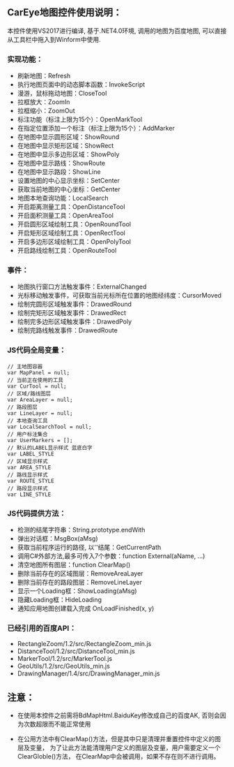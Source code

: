 ﻿## CarEye地图控件使用说明：
本控件使用VS2017进行编译, 基于.NET4.0环境, 调用的地图为百度地图, 可以直接从工具栏中拖入到Winform中使用.
### 实现功能：
* 刷新地图：Refresh
* 执行地图页面中的动态脚本函数：InvokeScript
* 漫游，鼠标拖动地图：CloseTool
* 拉框放大：ZoomIn
* 拉框缩小：ZoomOut
* 标注功能（标注上限为15个）：OpenMarkTool
* 在指定位置添加一个标注（标注上限为15个）：AddMarker
* 在地图中显示圆形区域：ShowRound
* 在地图中显示矩形区域：ShowRect
* 在地图中显示多边形区域：ShowPoly
* 在地图中显示路线：ShowRoute
* 在地图中显示路段：ShowLine
* 设置地图的中心显示坐标：SetCenter
* 获取当前地图的中心坐标：GetCenter
* 地图本地查询功能：LocalSearch
* 开启距离测量工具：OpenDistanceTool
* 开启面积测量工具：OpenAreaTool
* 开启圆形区域绘制工具：OpenRoundTool
* 开启矩形区域绘制工具：OpenRectTool
* 开启多边形区域绘制工具：OpenPolyTool
* 开启路线绘制工具：OpenRouteTool

### 事件：
* 地图执行窗口方法触发事件：ExternalChanged
* 光标移动触发事件，可获取当前光标所在位置的地图经纬度：CursorMoved
* 绘制完圆形区域触发事件：DrawedRound
* 绘制完矩形区域触发事件：DrawedRect
* 绘制完多边形区域触发事件：DrawedPoly
* 绘制完路线触发事件：DrawedRoute

### JS代码全局变量：
	// 主地图容器
	var MapPanel = null;
	// 当前正在使用的工具
	var CurTool = null;
	// 区域/路线图层
	var AreaLayer = null;
	// 路段图层
	var LineLayer = null;
	// 本地查询工具
	var LocalSearchTool = null;
	// 用户标注集合
	var UserMarkers = [];
	// 默认的LABEL显示样式 蓝底白字
	var LABEL_STYLE
	// 区域显示样式
	var AREA_STYLE
	// 路线显示样式
	var ROUTE_STYLE
	// 路段显示样式
	var LINE_STYLE

### JS代码提供方法：
* 检测的结尾字符串：String.prototype.endWith
* 弹出对话框：MsgBox(aMsg)
* 获取当前程序运行的路径, 以'\'结尾：GetCurrentPath
* 调用C#外部方法,最多可传入7个参数：function External(aName, ...)
* 清空地图所有图层：function ClearMap()
* 删除当前存在的区域图层：RemoveAreaLayer
* 删除当前存在的路段图层：RemoveLineLayer
* 显示一个Loading框：ShowLoading(aMsg)
* 隐藏Loading框：HideLoading
* 通知应用地图创建载入完成 OnLoadFinished(x, y)

### 已经引用的百度API：	
* RectangleZoom/1.2/src/RectangleZoom_min.js
* DistanceTool/1.2/src/DistanceTool_min.js
* MarkerTool/1.2/src/MarkerTool.js
* GeoUtils/1.2/src/GeoUtils_min.js
* DrawingManager/1.4/src/DrawingManager_min.js

## 注意：
* 在使用本控件之前需将BdMapHtml.BaiduKey修改成自己的百度AK, 否则会因为次数超限而不能正常使用

* 在公用方法中有ClearMap()方法，但是其中只是清理并重置控件中定义的图层及变量，
	为了让此方法能清理用户定义的图层及变量，用户需要定义一个ClearGloble()方法，
	在ClearMap中会被调用，如果不存在则不进行调用。
